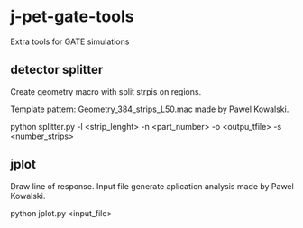 # j-pet-gate-tools
Extra tools for GATE simulations

detector splitter
-----------------
Create geometry macro with split strpis on regions.

Template pattern: Geometry_384_strips_L50.mac made by Pawel Kowalski.

python splitter.py -l <strip_lenght> -n <part_number> -o <outpu_tfile> -s <number_strips>

jplot
-----
Draw line of response. Input file generate aplication analysis made by Pawel Kowalski.

python jplot.py  <input_file>